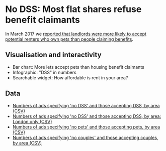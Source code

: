 # No DSS: Most flat shares refuse benefit claimants

In March 2017 we [reported that landlords were more likely to accept potential renters who own pets than people claiming benefits](http://www.bbc.co.uk/news/uk-england-39102860).

## Visualisation and interactivity

* Bar chart: More lets accept pets than housing benefit claimants
* Infographic: "DSS" in numbers
* Searchable widget: How affordable is rent in your area?

## Data

* [Numbers of ads specifying 'no DSS' and those accepting DSS, by area (CSV)](https://github.com/paulbradshaw/no-dss/blob/master/noDSSads_byarea.csv)
* [Numbers of ads specifying 'no DSS' and those accepting DSS, by area: London only (CSV)](https://github.com/paulbradshaw/no-dss/blob/master/noDSSads_London_byarea.csv)
* [Numbers of ads specifying 'no pets' and those accepting pets, by area (CSV)](https://github.com/paulbradshaw/no-dss/blob/master/noPETSads_byarea.csv)
* [Numbers of ads specifying 'no couples' and those accepting couples, by area (CSV)](https://github.com/paulbradshaw/no-dss/blob/master/noCOUPLESads_byarea.csv)
